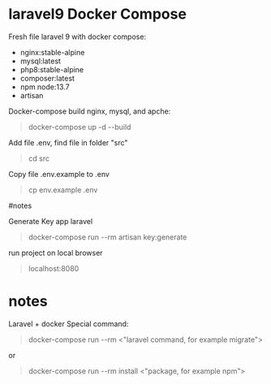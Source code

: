# laravel9 Docker Compose

Fresh file laravel 9 with docker compose:
  - nginx:stable-alpine
  - mysql:latest
  - php8:stable-alpine
  - composer:latest
  - npm node:13.7
  - artisan


Docker-compose build nginx, mysql, and apche:
> docker-compose up -d --build

Add file .env, find file in folder "src"
> cd src

Copy file .env.example to .env

> cp env.example .env

#notes

Generate Key app laravel
> docker-compose run --rm artisan key:generate

run project on local browser
> localhost:8080





# notes

Laravel + docker Special command:
> docker-compose run --rm <"laravel command, for example migrate">

or
> docker-compose run --rm install <"package,  for example npm">




